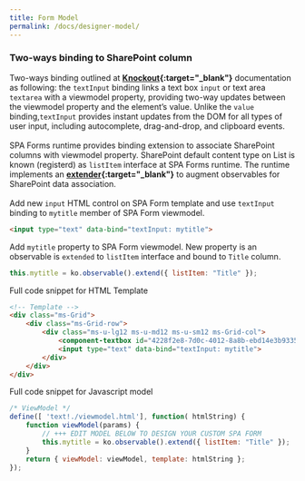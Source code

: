 ```yaml
---
title: Form Model
permalink: /docs/designer-model/
---
```


### Two-ways binding to SharePoint column

Two-ways binding outlined at <b>[Knockout](http://knockoutjs.com/documentation/textinput-binding.html){:target="_blank"}</b> documentation as following:  the <code>textInput</code> binding links a text box <code>input</code> or text area <code>textarea</code> with a viewmodel property, providing two-way updates between the viewmodel property and the element’s value. Unlike the <code>value</code> binding,<code>textInput</code> provides instant updates from the DOM for all types of user input, including autocomplete, drag-and-drop, and clipboard events.
<br/>
<br/>
SPA Forms runtime provides binding extension to associate SharePoint columns with viewmodel property. SharePoint default content type on List is known (registerd) as <code>listItem</code> interface at SPA Forms runtime. The runtime implements an <b>[extender](http://knockoutjs.com/documentation/extenders.html){:target="_blank"}</b> to augment observables for SharePoint data association. 
<br/>
<br/>
Add new <code>input</code> HTML control on SPA Form template and use <code>textInput</code> binding to <code>mytitle</code> member of SPA Form viewmodel. 
```html
<input type="text" data-bind="textInput: mytitle">
```
Add <code>mytitle</code> property to SPA Form viewmodel. New property is an observable is <code>extended</code> to <code>listItem</code> interface and bound to <code>Title</code> column.
```javascript
this.mytitle = ko.observable().extend({ listItem: "Title" });
```
Full code snippet for HTML Template
```html
<!-- Template -->
<div class="ms-Grid">
    <div class="ms-Grid-row">
        <div class="ms-u-lg12 ms-u-md12 ms-u-sm12 ms-Grid-col">
            <component-textbox id="4228f2e8-7d0c-4012-8a8b-ebd14e3b9335" params="'InternalName':'Title','Title':'Title','Description':'','MaxLength':255,'DefaultValue':null,'FieldTypeKind':2,'ReadOnlyField':false,'Required':true" class=""></component-textbox>
            <input type="text" data-bind="textInput: mytitle"> 
        </div>
    </div>
</div>
```
Full code snippet for Javascript model
```javascript
/* ViewModel */
define([ 'text!./viewmodel.html'], function( htmlString) {
    function viewModel(params) {
        // +++ EDIT MODEL BELOW TO DESIGN YOUR CUSTOM SPA FORM
        this.mytitle = ko.observable().extend({ listItem: "Title" });
    }
    return { viewModel: viewModel, template: htmlString };
});
```

